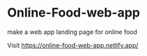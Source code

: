 # Online-Food-web-app
make a web app landing page for online food 


Visit
https://online-food-web-app.netlify.app/
